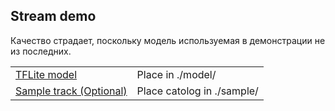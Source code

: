 ## Stream demo

Качество страдает, поскольку модель используемая в демонстрации не из последних.

<table>
<tr>
    <td>
    <a href="https://drive.google.com/file/d/1-7kOlKD3KYaywDPyCwtlSfPiQO2q9uJd/view?usp=sharing">
    TFLite model</a>
    </td>
    <td>
    Place in ./model/
    </td>
</tr>
<tr>
    <td>
    <a href="https://drive.google.com/drive/folders/165x169iHlP1aLG8zQJjN9qKS767aB0zS?usp=drive_link">
    Sample track (Optional)</a>
    </td>
    <td>
    Place catolog in ./sample/
    </td>
</tr>

</table>